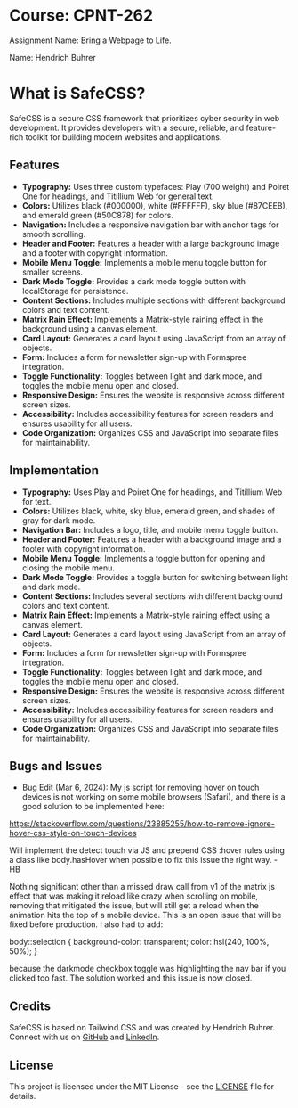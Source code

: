 # Course: CPNT-262

Assignment Name: Bring a Webpage to Life.

Name: Hendrich Buhrer

# What is SafeCSS?

SafeCSS is a secure CSS framework that prioritizes cyber security in web development. It provides developers with a secure, reliable, and feature-rich toolkit for building modern websites and applications.

## Features

- **Typography:** Uses three custom typefaces: Play (700 weight) and Poiret One for headings, and Titillium Web for general text.
- **Colors:** Utilizes black (#000000), white (#FFFFFF), sky blue (#87CEEB), and emerald green (#50C878) for colors.
- **Navigation:** Includes a responsive navigation bar with anchor tags for smooth scrolling.
- **Header and Footer:** Features a header with a large background image and a footer with copyright information.
- **Mobile Menu Toggle:** Implements a mobile menu toggle button for smaller screens.
- **Dark Mode Toggle:** Provides a dark mode toggle button with localStorage for persistence.
- **Content Sections:** Includes multiple sections with different background colors and text content.
- **Matrix Rain Effect:** Implements a Matrix-style raining effect in the background using a canvas element.
- **Card Layout:** Generates a card layout using JavaScript from an array of objects.
- **Form:** Includes a form for newsletter sign-up with Formspree integration.
- **Toggle Functionality:** Toggles between light and dark mode, and toggles the mobile menu open and closed.
- **Responsive Design:** Ensures the website is responsive across different screen sizes.
- **Accessibility:** Includes accessibility features for screen readers and ensures usability for all users.
- **Code Organization:** Organizes CSS and JavaScript into separate files for maintainability.

## Implementation

- **Typography:** Uses Play and Poiret One for headings, and Titillium Web for text.
- **Colors:** Utilizes black, white, sky blue, emerald green, and shades of gray for dark mode.
- **Navigation Bar:** Includes a logo, title, and mobile menu toggle button.
- **Header and Footer:** Features a header with a background image and a footer with copyright information.
- **Mobile Menu Toggle:** Implements a toggle button for opening and closing the mobile menu.
- **Dark Mode Toggle:** Provides a toggle button for switching between light and dark mode.
- **Content Sections:** Includes several sections with different background colors and text content.
- **Matrix Rain Effect:** Implements a Matrix-style raining effect using a canvas element.
- **Card Layout:** Generates a card layout using JavaScript from an array of objects.
- **Form:** Includes a form for newsletter sign-up with Formspree integration.
- **Toggle Functionality:** Toggles between light and dark mode, and toggles the mobile menu open and closed.
- **Responsive Design:** Ensures the website is responsive across different screen sizes.
- **Accessibility:** Includes accessibility features for screen readers and ensures usability for all users.
- **Code Organization:** Organizes CSS and JavaScript into separate files for maintainability.

## Bugs and Issues

- Bug Edit (Mar 6, 2024): My js script for removing hover on touch devices is not working on some mobile browsers (Safari), and there is a good solution to be implemented here: 

https://stackoverflow.com/questions/23885255/how-to-remove-ignore-hover-css-style-on-touch-devices 

Will implement the detect touch via JS and prepend CSS :hover rules using a class like body.hasHover when possible to fix this issue the right way. - HB

Nothing significant other than a missed draw call from v1 of the matrix js effect that was making it reload like crazy when scrolling on mobile, removing that mitigated the issue, but will still get a reload when the animation hits the top of a mobile device. This is an open issue that will be fixed before production. I also had to add:

body::selection {
    background-color: transparent;
    color: hsl(240, 100%, 50%);
  }

because the darkmode checkbox toggle was highlighting the nav bar if you clicked too fast. The solution worked and this issue is now closed.




## Credits

SafeCSS is based on Tailwind CSS and was created by Hendrich Buhrer. Connect with us on [GitHub](https://github.com/safecss) and [LinkedIn](https://www.linkedin.com/in/hendrich-bührer/).

## License

This project is licensed under the MIT License - see the [LICENSE](LICENSE) file for details.
